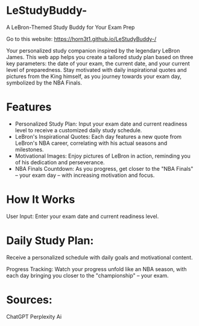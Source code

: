 # LeStudyBuddy-

A LeBron-Themed Study Buddy for Your Exam Prep

Go to this website: https://horn3t1.github.io/LeStudyBuddy-/

Your personalized study companion inspired by the legendary LeBron James. This web app helps you create a tailored study plan based on three key parameters: the date of your exam, the current date, and your current level of preparedness. Stay motivated with daily inspirational quotes and pictures from the King himself, as you journey towards your exam day, symbolized by the NBA Finals.

# Features

- Personalized Study Plan: Input your exam date and current readiness level to receive a customized daily study schedule.
- LeBron's Inspirational Quotes: Each day features a new quote from LeBron's NBA career, correlating with his actual seasons and milestones.
- Motivational Images: Enjoy pictures of LeBron in action, reminding you of his dedication and perseverance.
- NBA Finals Countdown: As you progress, get closer to the "NBA Finals" – your exam day – with increasing motivation and focus.

# How It Works

User Input: Enter your exam date and current readiness level.

# Daily Study Plan: 

Receive a personalized schedule with daily goals and motivational content.

Progress Tracking: Watch your progress unfold like an NBA season, with each day bringing you closer to the "championship" – your exam.

# Sources:
ChatGPT
Perplexity Ai
